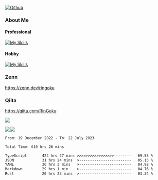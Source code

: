 [![Github](https://img.shields.io/github/followers/skyt-a?label=Follow&style=social)](https://github.com/skyt-a)

### About Me
#### Professional
[![My Skills](https://skillicons.dev/icons?i=react,ts,js,nodejs,java,graphql,firebase,githubactions&theme=light)](https://skillicons.dev)
#### Hobby
[![My Skills](https://skillicons.dev/icons?i=unity,rust,py&theme=light)](https://skillicons.dev)

### Zenn
https://zenn.dev/ringoku
### Qiita
https://qiita.com/RinGoku


![](https://github-profile-summary-cards.vercel.app/api/cards/profile-details?username=skyt-a&theme=default)

![](https://github-profile-summary-cards.vercel.app/api/cards/repos-per-language?username=skyt-a&theme=default)![](https://github-profile-summary-cards.vercel.app/api/cards/stats?username=RinGoku&theme=default)

<!--START_SECTION:waka-->

```txt
From: 19 December 2022 - To: 22 July 2023

Total Time: 610 hrs 26 mins

TypeScript       424 hrs 27 mins >>>>>>>>>>>>>>>>>--------   69.53 %
JSON             31 hrs 24 mins  >------------------------   05.15 %
YAML             30 hrs 3 mins   >------------------------   04.92 %
Markdown         29 hrs 1 min    >------------------------   04.76 %
Rust             20 hrs 23 mins  >------------------------   03.34 %
```

<!--END_SECTION:waka-->
